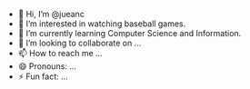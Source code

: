 - 👋 Hi, I’m @jueanc
- 👀 I’m interested in watching baseball games.
- 🌱 I’m currently learning Computer Science and Information.
- 💞️ I’m looking to collaborate on ...
- 📫 How to reach me ...
- 😄 Pronouns: ...
- ⚡ Fun fact: ...

<!---
jueanc/jueanc is a ✨ special ✨ repository because its `README.md` (this file) appears on your GitHub profile.
You can click the Preview link to take a look at your changes.
--->
